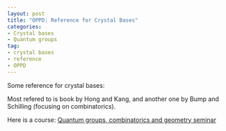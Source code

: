 ```yaml
---
layout: post
title: "OPPD: Reference for Crystal Bases"
categories: 
- Crystal bases
- Quantum groups
tag: 
- crystal bases
- reference
- OPPD
---
```


Some reference for crystal bases:

Most refered to is book by Hong and Kang, and another one by 
Bump and Schilling (focusing on combinatorics). 

Here is a course: 
[Quantum groups, combinatorics and geometry seminar](http://webpages.math.luc.edu/~ptingley/oldseminars/QuantumGroupsSpring2011/index.html#April29a)